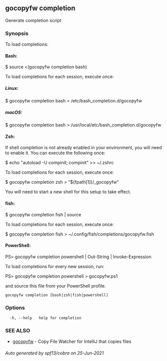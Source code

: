## gocopyfw completion

Generate completion script

### Synopsis

To load completions:

#### Bash:

  $ source <(gocopyfw completion bash)

  To load completions for each session, execute once:
  ##### Linux:
  $ gocopyfw completion bash > /etc/bash_completion.d/gocopyfw
  ##### macOS:
  $ gocopyfw completion bash > /usr/local/etc/bash_completion.d/gocopyfw

#### Zsh:

  If shell completion is not already enabled in your environment,
  you will need to enable it.  You can execute the following once:

  $ echo "autoload -U compinit; compinit" >> ~/.zshrc

  To load completions for each session, execute once:

  $ gocopyfw completion zsh > "${fpath[1]}/_gocopyfw"

  You will need to start a new shell for this setup to take effect.

#### fish:

  $ gocopyfw completion fish | source

  To load completions for each session, execute once:

  $ gocopyfw completion fish > ~/.config/fish/completions/gocopyfw.fish

#### PowerShell:

  PS> gocopyfw completion powershell | Out-String | Invoke-Expression

  To load completions for every new session, run:

  PS> gocopyfw completion powershell > gocopyfw.ps1

  and source this file from your PowerShell profile.


```
gocopyfw completion [bash|zsh|fish|powershell]
```

### Options

```
  -h, --help   help for completion
```

### SEE ALSO

* [gocopyfw](gocopyfw.md)	 - Copy File Watcher for IntelliJ that copies files

###### Auto generated by spf13/cobra on 25-Jun-2021
